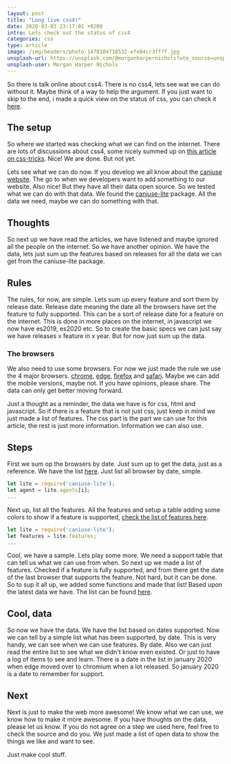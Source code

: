 ```yaml
---
layout: post
title: "Long live css4!"
date: 2020-03-03 23:17:01 +0200
intro: Lets check out the status of css4
categories: css
type: article
image: /img/headers/photo-1478104718532-efe04cc3ff7f.jpg
unsplash-url: https://unsplash.com/@morganharpernichols?utm_source=unsplash&utm_medium=referral&utm_content=creditCopyText
unsplash-user: Morgan Harper Nichols
---
```


So there is talk online about css4. There is no css4, lets see wat we can do without it. Maybe think of a way to help the argument. If you just want to skip to the end, i made a quick view on the status of css, you can check it [here](https://disjfa.github.io/css4/).

## The setup

So where we started was checking what we can find on the internet. There are lots of discussions about css4, some nicely summed up on [this article on css-tricks](https://css-tricks.com/css4-update/). Nice! We are done. But not yet.

Lets see what we can do now. If you develop we all know about the [caniuse website](https://caniuse.com/). The go to when we developers want to add something to our website. Also nice! But they have all their data open source. So we tested what we can do with that data. We found the [caniuse-lite](https://www.npmjs.com/package/caniuse-lite) package. All the data we need, maybe we can do something with that.

## Thoughts

So next up we have read the articles, we have listened and maybe ignored all the people on the internet. So we have another opinion. We have the data, lets just sum up the features based on releases for all the data we can get from the caniuse-lite package.

## Rules

The rules, for now, are simple. Lets sum up every feature and sort them by release date. Release date meaning the date all the browsers have set the feature to fully supported. This can be a sort of release date for a feature on the internet. This is done in more places on the internet, in javascript we now have es2019, es2020 etc. So to create the basic specs we can just say we have releases x feature in x year. But for now just sum up the data.

### The browsers

We also need to use some browsers. For now we just made the rule we use the 4 major browsers. [chrome](https://www.google.com/chrome/), [edge](https://www.microsoft.com/en-us/edge), [firefox](https://www.mozilla.org/en-US/firefox/new/) and [safari](https://www.apple.com/safari/). Maybe we can add the mobile versions, maybe not. If you have opinions, please share. The data can only get better moving forward.

Just a thought as a reminder, the data we have is for css, html and javascript. So if there is a feature that is not just css, just keep in mind we just made a list of features. The css part is the part we can use for this article, the rest is just more information. Information we can also use. 

## Steps

First we sum op the browsers by date. Just sum up to get the data, just as a reference. We have the list [here](https://disjfa.github.io/css4/browsers/index.html). Just list all browser by date, simple.

```javascript
let lite = require('caniuse-lite');
let agent = lite.agents[i];
...
```

Next up, list all the features. All the features and setup a table adding some colors to show if a feature is supported, [check the list of features here](https://disjfa.github.io/css4/features/index.html).

```javascript
let lite = require('caniuse-lite');
let features = lite.features;
...
```

Cool, we have a sample. Lets play some more. We need a support table that can tell us what we can use from when. So next up we made a list of features. Checked if a feature is fully supported, and from there get the date of the last browser that supports the feature. Not hard, but it can be done. So to sup it all up, we added some functions and made that list! Based upon the latest data we have. The list can be found [here](https://disjfa.github.io/css4/).

## Cool, data

So now we have the data. We have the list based on dates supported. Now we can tell by a simple list  what has been supported, by date. This is very handy, we can see when we can use features. By date. Also we can just read the entire list to see what we didn't know even existed. Or just to have a log of items to see and learn. There is a date in the list in january 2020 when edge moved over to chromium when a lot released. So january 2020 is a date to remember for support.

## Next

Next is just to make the web more awesome! We know what we can use, we know how to make it more awesome. If you have thoughts on the data, please let us know. If you do not agree on a step we used here, feel free to check the source and do you. We just made a list of open data to show the things we like and want to see.

Just make cool stuff.
 
